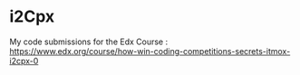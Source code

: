 # i2Cpx
My code submissions for the Edx Course : https://www.edx.org/course/how-win-coding-competitions-secrets-itmox-i2cpx-0
